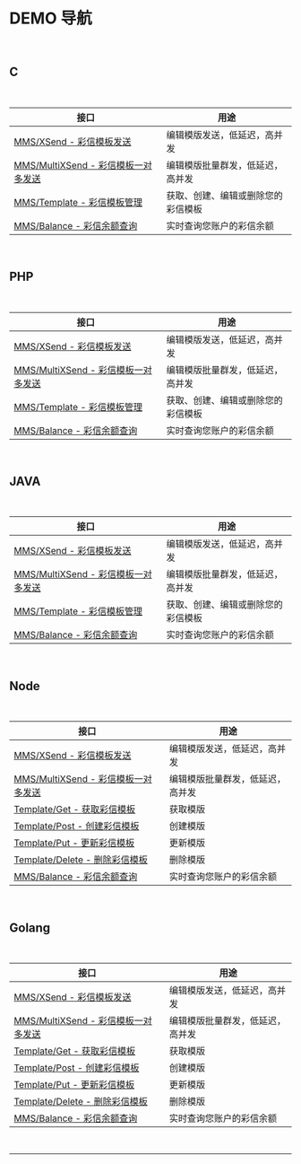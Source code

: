 # DEMO 导航

<br>

## C

<br>

| 接口                                                         | 用途                               |
| ------------------------------------------------------------ | ---------------------------------- |
| [MMS/XSend - 彩信模板发送](https://www.mysubmail.com/documents/qodOD4) | 编辑模版发送，低延迟，高并发       |
| [MMS/MultiXSend - 彩信模板一对多发送](https://www.mysubmail.com/documents/oQoeV3) | 编辑模版批量群发，低延迟，高并发   |
| [MMS/Template - 彩信模板管理](https://www.mysubmail.com/documents/GMgMJ1) | 获取、创建、编辑或删除您的彩信模板 |
| [MMS/Balance - 彩信余额查询](https://www.mysubmail.com/documents/BlN9S1) | 实时查询您账户的彩信余额           |

<br>

## PHP

<br>

| 接口                                                         | 用途                               |
| ------------------------------------------------------------ | ---------------------------------- |
| [MMS/XSend - 彩信模板发送](https://www.mysubmail.com/documents/PlHtK1) | 编辑模版发送，低延迟，高并发       |
| [MMS/MultiXSend - 彩信模板一对多发送](https://www.mysubmail.com/documents/1IJBL) | 编辑模版批量群发，低延迟，高并发   |
| [MMS/Template - 彩信模板管理](https://www.mysubmail.com/documents/8N0zB4) | 获取、创建、编辑或删除您的彩信模板 |
| [MMS/Balance - 彩信余额查询](https://www.mysubmail.com/documents/6gL5) | 实时查询您账户的彩信余额           |

<br>

## JAVA

<br>

| 接口                                                         | 用途                               |
| ------------------------------------------------------------ | ---------------------------------- |
| [MMS/XSend - 彩信模板发送](https://www.mysubmail.com/documents/YntaB1) | 编辑模版发送，低延迟，高并发       |
| [MMS/MultiXSend - 彩信模板一对多发送](https://www.mysubmail.com/documents/vy6FE4) | 编辑模版批量群发，低延迟，高并发   |
| [MMS/Template - 彩信模板管理](https://www.mysubmail.com/documents/U2nrT) | 获取、创建、编辑或删除您的彩信模板 |
| [MMS/Balance - 彩信余额查询](https://www.mysubmail.com/documents/6Ypny2) | 实时查询您账户的彩信余额           |

<br>

## Node

<br>

| 接口                                                         | 用途                             |
| ------------------------------------------------------------ | -------------------------------- |
| [MMS/XSend - 彩信模板发送](https://www.mysubmail.com/documents/4v9iz2) | 编辑模版发送，低延迟，高并发     |
| [MMS/MultiXSend - 彩信模板一对多发送](https://www.mysubmail.com/documents/HoKAb) | 编辑模版批量群发，低延迟，高并发 |
| [Template/Get - 获取彩信模板](https://www.mysubmail.com/documents/qzzk54) | 获取模版                         |
| [Template/Post - 创建彩信模板](https://www.mysubmail.com/documents/jg81N) | 创建模版                         |
| [Template/Put - 更新彩信模板](https://www.mysubmail.com/documents/X0v6l1) | 更新模版                         |
| [Template/Delete - 删除彩信模板](https://www.mysubmail.com/documents/qZWOD3) | 删除模版                         |
| [MMS/Balance - 彩信余额查询](https://www.mysubmail.com/documents/qVndv1) | 实时查询您账户的彩信余额         |

<br>

## Golang

<br>

| 接口                                                         | 用途                             |
| ------------------------------------------------------------ | -------------------------------- |
| [MMS/XSend - 彩信模板发送](https://www.mysubmail.com/documents/OzXbt) | 编辑模版发送，低延迟，高并发     |
| [MMS/MultiXSend - 彩信模板一对多发送](https://www.mysubmail.com/documents/YSWG93) | 编辑模版批量群发，低延迟，高并发 |
| [Template/Get - 获取彩信模板](https://www.mysubmail.com/documents/2F6fh2) | 获取模版                         |
| [Template/Post - 创建彩信模板](https://www.mysubmail.com/documents/a22py2) | 创建模版                         |
| [Template/Put - 更新彩信模板](https://www.mysubmail.com/documents/3FaWw3) | 更新模版                         |
| [Template/Delete - 删除彩信模板](https://www.mysubmail.com/documents/EDRnB4) | 删除模版                         |
| [MMS/Balance - 彩信余额查询](https://www.mysubmail.com/documents/BNVMD3) | 实时查询您账户的彩信余额         |

<br>

------
